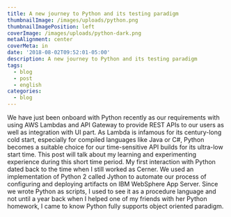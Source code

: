 ```yaml
---
title: A new journey to Python and its testing paradigm
thumbnailImage: /images/uploads/python.png
thumbnailImagePosition: left
coverImage: /images/uploads/python-dark.png
metaAlignment: center
coverMeta: in
date: '2018-08-02T09:52:01-05:00'
description: A new journey to Python and its testing paradigm
tags:
  - blog
  - post
  - english
categories:
  - blog
---
```

We have just been onboard with Python recently as our requirements with using AWS Lambdas and API Gateway to provide REST APIs to our users as well as integration with UI part. As Lambda is infamous for its century-long cold start, especially for compiled languages like Java or C#, Python becomes a suitable choice for our time-sensitive API builds for its ultra-low start time. This post will talk about my learning  and experimenting experience during this short time period.
My first interaction with Python dated back to the time when I still worked as Cerner. We used an implementation of Python 2 called Jython to automate our process of configuring and deploying artifacts on IBM WebSphere App Server. Since we wrote Python as scripts, I used to see it as a procedure language and not until a year back when I helped one of my friends with her Python homework, I came to know Python fully supports object oriented paradigm.
